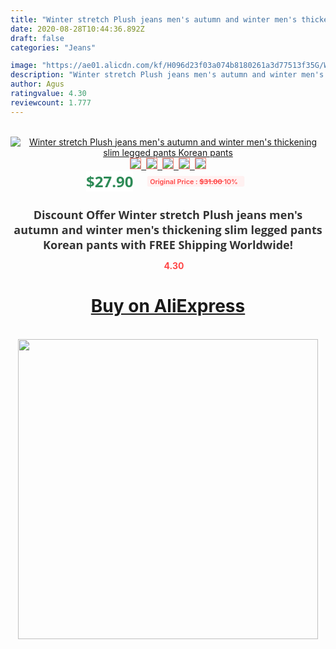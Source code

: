 ```yaml
---
title: "Winter stretch Plush jeans men's autumn and winter men's thickening slim legged pants Korean pants"
date: 2020-08-28T10:44:36.892Z
draft: false
categories: "Jeans"

image: "https://ae01.alicdn.com/kf/H096d23f03a074b8180261a3d77513f35G/Winter-stretch-Plush-jeans-men-s-autumn-and-winter-men-s-thickening-slim-legged-pants-Korean.jpg"
description: "Winter stretch Plush jeans men's autumn and winter men's thickening slim legged pants Korean pants"
author: Agus
ratingvalue: 4.30
reviewcount: 1.777
---
```

<br>
<div style="text-align: center;">
<a href="https://s.click.aliexpress.com/e/_A9oeFb" target="_blank" rel="nofollow noopener noreferrer"><img alt="Winter stretch Plush jeans men's autumn and winter men's thickening slim legged pants Korean pants" class="magnifier-image" src="https://ae01.alicdn.com/kf/H096d23f03a074b8180261a3d77513f35G/Winter-stretch-Plush-jeans-men-s-autumn-and-winter-men-s-thickening-slim-legged-pants-Korean.jpg_640x640.jpg">
<br>
<img style="border:1px solid salmon" src="https://ae01.alicdn.com/kf/H096d23f03a074b8180261a3d77513f35G/Winter-stretch-Plush-jeans-men-s-autumn-and-winter-men-s-thickening-slim-legged-pants-Korean.jpg_120x120.jpg">&nbsp;&nbsp;<img style="border:1px solid salmon" src="https://ae01.alicdn.com/kf/Ha92edd3978d34beea75af397377f12a3h/Winter-stretch-Plush-jeans-men-s-autumn-and-winter-men-s-thickening-slim-legged-pants-Korean.jpg_120x120.jpg">&nbsp;&nbsp;<img style="border:1px solid salmon" src="https://ae01.alicdn.com/kf/He62fe6bbde1945749802a2a0573925aex/Winter-stretch-Plush-jeans-men-s-autumn-and-winter-men-s-thickening-slim-legged-pants-Korean.jpg_120x120.jpg">&nbsp;&nbsp;<img style="border:1px solid salmon" src="https://ae01.alicdn.com/kf/H4145f0f3677b40d8b65f77cef997849cg/Winter-stretch-Plush-jeans-men-s-autumn-and-winter-men-s-thickening-slim-legged-pants-Korean.jpg_120x120.jpg">&nbsp;&nbsp;<img style="border:1px solid salmon" src="https://ae01.alicdn.com/kf/H63cc9b2215f44d99a097e84eb18b10b3u/Winter-stretch-Plush-jeans-men-s-autumn-and-winter-men-s-thickening-slim-legged-pants-Korean.jpg_120x120.jpg"></a></div><br0>
<div style="text-align: center;"><span style="background-color: white; border: 0px; box-sizing: border-box; color: seagreen; display: inline-block; font-family: &quot;open sans&quot; , &quot;arial&quot; , &quot;helvetica&quot; , sans-serif , &quot;heiti&quot;; font-size: 24px; font-stretch: inherit; font-weight: 700; line-height: inherit; margin: 0px 10px 0px 0px; padding: 0px; vertical-align: middle;">$27.90 </span>
<span style="background: rgb(255 , 241 , 241); border-radius: 3px; border: 0px; box-sizing: border-box; color: #ff4747; display: inline-block; font-family: inherit; font-size: 12px; font-stretch: inherit; font-style: inherit; font-variant: inherit; font-weight: 600; line-height: inherit; margin: 0px; padding: 2px 5px; transform: scale(0.9); vertical-align: middle;">Original Price : <b style="text-decoration: line-through;">$31.00 </b> 10%&nbsp;&nbsp;</span></div>
<h1 style="color: #333333; display: inline-block; font-family: &quot;open sans&quot; , &quot;arial&quot; , &quot;helvetica&quot; , sans-serif , &quot;heiti&quot;; font-size: 18px; font-stretch: inherit; font-weight: 700; text-align: center;">Discount Offer Winter stretch Plush jeans men's autumn and winter men's thickening slim legged pants Korean pants with FREE Shipping Worldwide!</h1>
<div style="color: #ff4747; text-align: center;">
<img src="https://4.bp.blogspot.com/-M0ZcTcb-5uY/XleCXlxnR4I/AAAAAAAAAEc/OrjgMkXV1oMQFaCRZj5HQwOCBcu3w1FegCPcBGAYYCw/s1600/star.png" style="height: 15px;">&nbsp;<b>4.30</b></div>
<div class="button_cont" align="center"><a class="buynow_a" href="https://s.click.aliexpress.com/e/_A9oeFb" target="_blank" rel="nofollow noopener noreferrer"><H1>Buy on AliExpress</H1></a></div><br>
<div class="separator" style="clear: both; text-align: center;">
<img src="https://lh3.googleusercontent.com/-pTy5HemUv9M/XlePHvY0dAI/AAAAAAAAAE4/0nX5iRUoIWY8eMW9Dpxeirr157OZliDIgCLcBGAsYHQ/s1600/badge.gif" width="480">
</div>

